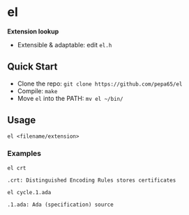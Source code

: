 # el
**Extension lookup**

* Extensible & adaptable: edit `el.h`

## Quick Start
* Clone the repo: `git clone https://github.com/pepa65/el`
* Compile: `make`
* Move `el` into the PATH: `mv el ~/bin/`

## Usage
`el <filename/extension>`

### Examples
`el crt`
```
.crt: Distinguished Encoding Rules stores certificates
```

`el cycle.1.ada`
```
.1.ada: Ada (specification) source
```
